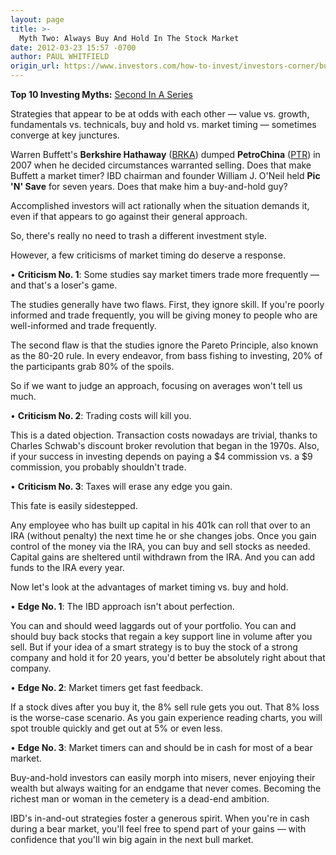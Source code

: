 ```yaml
---
layout: page
title: >-
  Myth Two: Always Buy And Hold In The Stock Market
date: 2012-03-23 15:57 -0700
author: PAUL WHITFIELD
origin_url: https://www.investors.com/how-to-invest/investors-corner/buy-and-hold-has-flaws-so-understand-benefits-of-market-timing/
---
```


**Top 10 Investing Myths:** [Second In A Series](http://news.investors.com/specialreport/604007/201203141812/top-10-investing-myths.aspx)

Strategies that appear to be at odds with each other — value vs. growth, fundamentals vs. technicals, buy and hold vs. market timing — sometimes converge at key junctures.

Warren Buffett's **Berkshire Hathaway** ([BRKA](https://research.investors.com/quote.aspx?symbol=BRKA)) dumped **PetroChina** ([PTR](https://research.investors.com/quote.aspx?symbol=PTR)) in 2007 when he decided circumstances warranted selling. Does that make Buffett a market timer? IBD chairman and founder William J. O'Neil held **Pic 'N' Save** for seven years. Does that make him a buy-and-hold guy?

Accomplished investors will act rationally when the situation demands it, even if that appears to go against their general approach.

So, there's really no need to trash a different investment style.

However, a few criticisms of market timing do deserve a response.

• **Criticism No. 1**: Some studies say market timers trade more frequently — and that's a loser's game.

The studies generally have two flaws. First, they ignore skill. If you're poorly informed and trade frequently, you will be giving money to people who are well-informed and trade frequently.

The second flaw is that the studies ignore the Pareto Principle, also known as the 80-20 rule. In every endeavor, from bass fishing to investing, 20% of the participants grab 80% of the spoils.

So if we want to judge an approach, focusing on averages won't tell us much.

• **Criticism No. 2**: Trading costs will kill you.

This is a dated objection. Transaction costs nowadays are trivial, thanks to Charles Schwab's discount broker revolution that began in the 1970s. Also, if your success in investing depends on paying a \$4 commission vs. a \$9 commission, you probably shouldn't trade.

• **Criticism No. 3**: Taxes will erase any edge you gain.

This fate is easily sidestepped.

Any employee who has built up capital in his 401k can roll that over to an IRA (without penalty) the next time he or she changes jobs. Once you gain control of the money via the IRA, you can buy and sell stocks as needed. Capital gains are sheltered until withdrawn from the IRA. And you can add funds to the IRA every year.

Now let's look at the advantages of market timing vs. buy and hold.

• **Edge No. 1**: The IBD approach isn't about perfection.

You can and should weed laggards out of your portfolio. You can and should buy back stocks that regain a key support line in volume after you sell. But if your idea of a smart strategy is to buy the stock of a strong company and hold it for 20 years, you'd better be absolutely right about that company.

• **Edge No. 2**: Market timers get fast feedback.

If a stock dives after you buy it, the 8% sell rule gets you out. That 8% loss is the worse-case scenario. As you gain experience reading charts, you will spot trouble quickly and get out at 5% or even less.

• **Edge No. 3**: Market timers can and should be in cash for most of a bear market.

Buy-and-hold investors can easily morph into misers, never enjoying their wealth but always waiting for an endgame that never comes. Becoming the richest man or woman in the cemetery is a dead-end ambition.

IBD's in-and-out strategies foster a generous spirit. When you're in cash during a bear market, you'll feel free to spend part of your gains — with confidence that you'll win big again in the next bull market.

